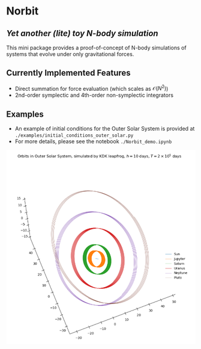 Norbit
==========

*Yet another (lite) toy N-body simulation*
--------------------

This mini package provides a proof-of-concept of N-body simulations of systems that evolve under only gravitational forces.

## Currently Implemented Features


- Direct summation for force evaluation (which scales as $\mathcal{O}(N^2)$)
- 2nd-order symplectic and 4th-order non-symplectic integrators

## Examples

- An example of initial conditions for the Outer Solar System is provided at `./examples/initial_conditions_outer_solar.py`
- For more details, please see the notebook `./Norbit_demo.ipynb`

![KDK_leapfrog_epsilon10days](./examples/Example_of_Orbits_in_Outer_Solar_System.png)